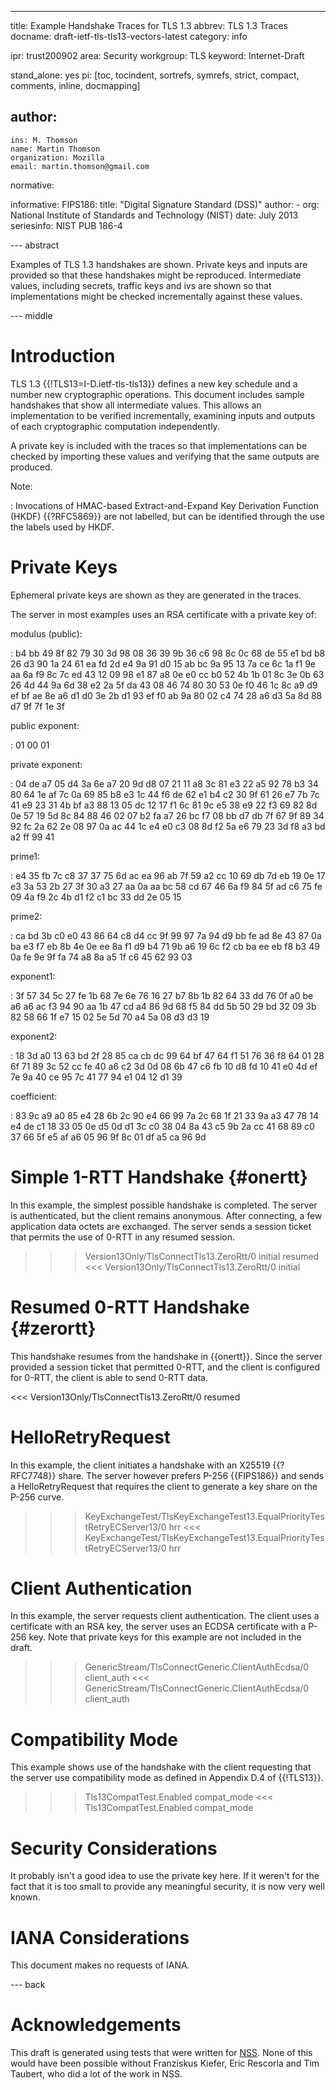 ---
title: Example Handshake Traces for TLS 1.3
abbrev: TLS 1.3 Traces
docname: draft-ietf-tls-tls13-vectors-latest
category: info

ipr: trust200902
area: Security
workgroup: TLS
keyword: Internet-Draft

stand_alone: yes
pi: [toc, tocindent, sortrefs, symrefs, strict, compact, comments, inline, docmapping]

author:
 -
    ins: M. Thomson
    name: Martin Thomson
    organization: Mozilla
    email: martin.thomson@gmail.com

normative:

informative:
  FIPS186:
    title: "Digital Signature Standard (DSS)"
    author:
      - org: National Institute of Standards and Technology (NIST)
    date: July 2013
    seriesinfo: NIST PUB 186-4


--- abstract

Examples of TLS 1.3 handshakes are shown.  Private keys and inputs are
provided so that these handshakes might be reproduced.  Intermediate
values, including secrets, traffic keys and ivs are shown so that
implementations might be checked incrementally against these values.


--- middle

# Introduction

TLS 1.3 {{!TLS13=I-D.ietf-tls-tls13}} defines a new key schedule and a number
new cryptographic operations.  This document includes sample handshakes that
show all intermediate values.  This allows an implementation to be verified
incrementally, examining inputs and outputs of each cryptographic computation
independently.

A private key is included with the traces so that implementations can be
checked by importing these values and verifying that the same outputs are
produced.

Note:

: Invocations of HMAC-based Extract-and-Expand Key Derivation Function (HKDF)
  {{?RFC5869}} are not labelled, but can be identified through the use the
  labels used by HKDF.


# Private Keys

Ephemeral private keys are shown as they are generated in the traces.

The server in most examples uses an RSA certificate with a private key of:

modulus (public):

: b4 bb 49 8f 82 79 30 3d 98 08 36 39 9b 36 c6 98 8c 0c 68 de 55 e1 bd b8 26 d3
  90 1a 24 61 ea fd 2d e4 9a 91 d0 15 ab bc 9a 95 13 7a ce 6c 1a f1 9e aa 6a f9
  8c 7c ed 43 12 09 98 e1 87 a8 0e e0 cc b0 52 4b 1b 01 8c 3e 0b 63 26 4d 44 9a
  6d 38 e2 2a 5f da 43 08 46 74 80 30 53 0e f0 46 1c 8c a9 d9 ef bf ae 8e a6 d1
  d0 3e 2b d1 93 ef f0 ab 9a 80 02 c4 74 28 a6 d3 5a 8d 88 d7 9f 7f 1e 3f

public exponent:

: 01 00 01

private exponent:

: 04 de a7 05 d4 3a 6e a7 20 9d d8 07 21 11 a8 3c 81 e3 22 a5 92 78 b3 34 80 64
  1e af 7c 0a 69 85 b8 e3 1c 44 f6 de 62 e1 b4 c2 30 9f 61 26 e7 7b 7c 41 e9 23
  31 4b bf a3 88 13 05 dc 12 17 f1 6c 81 9c e5 38 e9 22 f3 69 82 8d 0e 57 19 5d
  8c 84 88 46 02 07 b2 fa a7 26 bc f7 08 bb d7 db 7f 67 9f 89 34 92 fc 2a 62 2e
  08 97 0a ac 44 1c e4 e0 c3 08 8d f2 5a e6 79 23 3d f8 a3 bd a2 ff 99 41

prime1:

: e4 35 fb 7c c8 37 37 75 6d ac ea 96 ab 7f 59 a2 cc 10 69 db 7d eb 19 0e 17 e3
  3a 53 2b 27 3f 30 a3 27 aa 0a aa bc 58 cd 67 46 6a f9 84 5f ad c6 75 fe 09 4a
  f9 2c 4b d1 f2 c1 bc 33 dd 2e 05 15

prime2:

: ca bd 3b c0 e0 43 86 64 c8 d4 cc 9f 99 97 7a 94 d9 bb fe ad 8e 43 87 0a ba e3
  f7 eb 8b 4e 0e ee 8a f1 d9 b4 71 9b a6 19 6c f2 cb ba ee eb f8 b3 49 0a fe 9e
  9f fa 74 a8 8a a5 1f c6 45 62 93 03

exponent1:

: 3f 57 34 5c 27 fe 1b 68 7e 6e 76 16 27 b7 8b 1b 82 64 33 dd 76 0f a0 be a6 a6
  ac f3 94 90 aa 1b 47 cd a4 86 9d 68 f5 84 dd 5b 50 29 bd 32 09 3b 82 58 66 1f
  e7 15 02 5e 5d 70 a4 5a 08 d3 d3 19

exponent2:

: 18 3d a0 13 63 bd 2f 28 85 ca cb dc 99 64 bf 47 64 f1 51 76 36 f8 64 01 28 6f
  71 89 3c 52 cc fe 40 a6 c2 3d 0d 08 6b 47 c6 fb 10 d8 fd 10 41 e0 4d ef 7e 9a
  40 ce 95 7c 41 77 94 e1 04 12 d1 39

coefficient:

: 83 9c a9 a0 85 e4 28 6b 2c 90 e4 66 99 7a 2c 68 1f 21 33 9a a3 47 78 14 e4 de
  c1 18 33 05 0e d5 0d d1 3c c0 38 04 8a 43 c5 9b 2a cc 41 68 89 c0 37 66 5f e5
  af a6 05 96 9f 8c 01 df a5 ca 96 9d


# Simple 1-RTT Handshake {#onertt}

In this example, the simplest possible handshake is completed.  The server is
authenticated, but the client remains anonymous.  After connecting, a few
application data octets are exchanged.  The server sends a session ticket that
permits the use of 0-RTT in any resumed session.

>>> Version13Only/TlsConnectTls13.ZeroRtt/0 initial resumed
<<< Version13Only/TlsConnectTls13.ZeroRtt/0 initial


# Resumed 0-RTT Handshake {#zerortt}

This handshake resumes from the handshake in {{onertt}}.  Since the server
provided a session ticket that permitted 0-RTT, and the client is configured for
0-RTT, the client is able to send 0-RTT data.

<<< Version13Only/TlsConnectTls13.ZeroRtt/0 resumed


# HelloRetryRequest

In this example, the client initiates a handshake with an X25519 {{?RFC7748}}
share.  The server however prefers P-256 {{FIPS186}} and sends a
HelloRetryRequest that requires the client to generate a key share on the P-256
curve.

>>> KeyExchangeTest/TlsKeyExchangeTest13.EqualPriorityTestRetryECServer13/0 hrr
<<< KeyExchangeTest/TlsKeyExchangeTest13.EqualPriorityTestRetryECServer13/0 hrr


# Client Authentication

In this example, the server requests client authentication.  The client uses a
certificate with an RSA key, the server uses an ECDSA certificate with a P-256
key.  Note that private keys for this example are not included in the draft.

>>> GenericStream/TlsConnectGeneric.ClientAuthEcdsa/0 client_auth
<<< GenericStream/TlsConnectGeneric.ClientAuthEcdsa/0 client_auth


# Compatibility Mode

This example shows use of the handshake with the client requesting that the
server use compatibility mode as defined in Appendix D.4 of {{!TLS13}}.

>>> Tls13CompatTest.Enabled compat_mode
<<< Tls13CompatTest.Enabled compat_mode


# Security Considerations

It probably isn't a good idea to use the private key here.  If it weren't for
the fact that it is too small to provide any meaningful security, it is now very
well known.


# IANA Considerations

This document makes no requests of IANA.

--- back

# Acknowledgements

This draft is generated using tests that were written for
[NSS](https://developer.mozilla.org/en-US/docs/Mozilla/Projects/NSS).  None of
this would have been possible without Franziskus Kiefer, Eric Rescorla and Tim
Taubert, who did a lot of the work in NSS.
